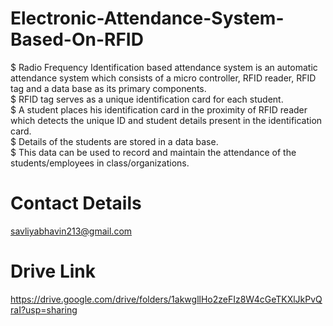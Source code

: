 # Electronic-Attendance-System-Based-On-RFID
$ Radio Frequency Identification based attendance system is an automatic attendance system which consists of a micro controller, RFID reader, RFID tag and a data base as its primary components.<br>
$ RFID tag serves as a unique identification card for each student.<br> 
$ A student places his identification card in the proximity of RFID reader which detects the unique ID and student details present in the identification card.<br> 
$ Details of the students are stored in a data base.<br> 
$ This data can be used to record and maintain the attendance of the students/employees in class/organizations.<br>

# Contact Details<br>
savliyabhavin213@gmail.com<br>

# Drive Link
https://drive.google.com/drive/folders/1akwgllHo2zeFIz8W4cGeTKXlJkPvQraI?usp=sharing

